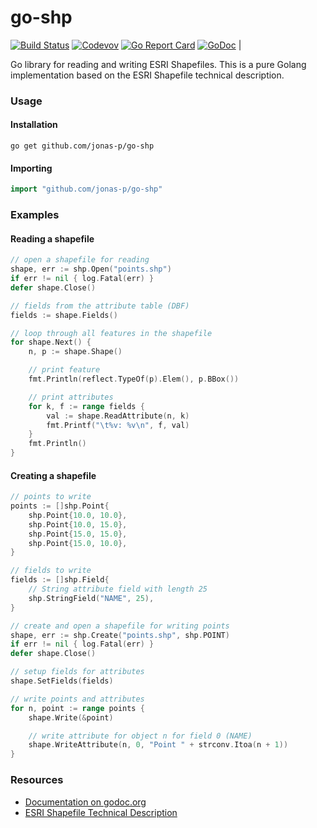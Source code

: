 go-shp
======

[![Build Status](https://travis-ci.com/weathersource/go-shp.svg?branch=master)](https://travis-ci.com/weathersource/go-shp)
[![Codevov](https://img.shields.io/codecov/c/github/weathersource/go-shp.svg)](https://codecov.io/gh/weathersource/go-shp)
[![Go Report Card](https://goreportcard.com/badge/github.com/weathersource/go-shp)](https://goreportcard.com/report/github.com/weathersource/go-shp)
[![GoDoc](https://img.shields.io/badge/godoc-ref-blue.svg)](https://godoc.org/github.com/weathersource/go-shp) |

Go library for reading and writing ESRI Shapefiles. This is a pure Golang implementation based on the ESRI Shapefile technical description.

### Usage
#### Installation

    go get github.com/jonas-p/go-shp

#### Importing

```go
import "github.com/jonas-p/go-shp"
```

### Examples
#### Reading a shapefile

```go
// open a shapefile for reading
shape, err := shp.Open("points.shp")
if err != nil { log.Fatal(err) }
defer shape.Close()

// fields from the attribute table (DBF)
fields := shape.Fields()

// loop through all features in the shapefile
for shape.Next() {
	n, p := shape.Shape()

	// print feature
	fmt.Println(reflect.TypeOf(p).Elem(), p.BBox())

	// print attributes
	for k, f := range fields {
		val := shape.ReadAttribute(n, k)
		fmt.Printf("\t%v: %v\n", f, val)
	}
	fmt.Println()
}
```

#### Creating a shapefile

```go
// points to write
points := []shp.Point{
	shp.Point{10.0, 10.0},
	shp.Point{10.0, 15.0},
	shp.Point{15.0, 15.0},
	shp.Point{15.0, 10.0},
}

// fields to write
fields := []shp.Field{
	// String attribute field with length 25
	shp.StringField("NAME", 25),
}

// create and open a shapefile for writing points
shape, err := shp.Create("points.shp", shp.POINT)
if err != nil { log.Fatal(err) }
defer shape.Close()

// setup fields for attributes
shape.SetFields(fields)

// write points and attributes
for n, point := range points {
	shape.Write(&point)

	// write attribute for object n for field 0 (NAME)
	shape.WriteAttribute(n, 0, "Point " + strconv.Itoa(n + 1))
}
```

### Resources

- [Documentation on godoc.org](http://godoc.org/github.com/jonas-p/go-shp)
- [ESRI Shapefile Technical Description](http://www.esri.com/library/whitepapers/pdfs/shapefile.pdf)
